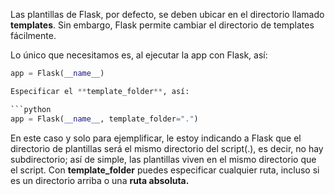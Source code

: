 Las plantillas de Flask, por defecto, se deben ubicar en el directorio llamado **templates**. Sin embargo, Flask permite cambiar el directorio de templates fácilmente.  

Lo único que necesitamos es, al ejecutar la app con Flask, así: 

```python
app = Flask(__name__)

Especificar el **template_folder**, así:

```python
app = Flask(__name__, template_folder=".")
```
En este caso y solo para ejemplificar, le estoy indicando a Flask que el directorio de plantillas será el mismo directorio del script(.), es decir, no hay subdirectorio; así de simple, las plantillas
viven en el mismo directorio que el script. Con **template_folder** puedes especificar cualquier ruta, incluso si es un directorio arriba o una **ruta absoluta.** 





